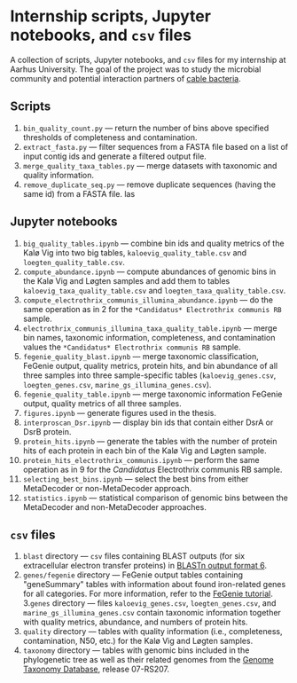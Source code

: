 # Internship scripts, Jupyter notebooks, and `csv` files
A collection of scripts, Jupyter notebooks, and `csv` files for my internship at Aarhus University. The goal of the project was to study the microbial community and potential interaction partners of [cable bacteria](https://en.wikipedia.org/wiki/Cable_bacteria).

## Scripts
1. `bin_quality_count.py` — return the number of bins above specified thresholds of completeness and contamination.
2. `extract_fasta.py` — filter sequences from a FASTA file based on a list of input contig ids and generate a filtered output file.
3. `merge_quality_taxa_tables.py` — merge datasets with taxonomic and quality information.
4. `remove_duplicate_seq.py` — remove duplicate sequences (having the same id) from a FASTA file.
las
## Jupyter notebooks
1. `big_quality_tables.ipynb` — combine bin ids and quality metrics of the Kalø Vig into two big tables, `kaloevig_quality_table.csv` and `loegten_quality_table.csv`.
2. `compute_abundance.ipynb` — compute abundances of genomic bins in the Kalø Vig and Løgten samples and add them to tables `kaloevig_taxa_quality_table.csv` and `loegten_taxa_quality_table.csv`.
3. `compute_electrothrix_communis_illumina_abundance.ipynb` — do the same operation as in 2 for the `*Candidatus* Electrothrix communis RB` sample.
4. `electrothrix_communis_illumina_taxa_quality_table.ipynb` — merge bin names, taxonomic information, completeness, and contamination values the `*Candidatus* Electrothrix communis RB` sample.
5. `fegenie_quality_blast.ipynb` — merge taxonomic classification, FeGenie output, quality metrics, protein hits, and bin abundance of all three samples into three sample-specific tables (`kaloevig_genes.csv`, `loegten_genes.csv`, `marine_gs_illumina_genes.csv`).
6. `fegenie_quality_table.ipynb` — merge taxonomic information FeGenie output, quality metrics of all three samples.
7. `figures.ipynb` — generate figures used in the thesis.
8. `interproscan_Dsr.ipynb` — display bin ids that contain either DsrA or DsrB protein.
9. `protein_hits.ipynb` — generate the tables with the number of protein hits of each protein in each bin of the Kalø Vig and Løgten sample.
10. `protein_hits_electrothrix_communis.ipynb` — perform the same operation as in 9 for the *Candidatus* Electrothrix communis RB sample.
11. `selecting_best_bins.ipynb` — select the best bins from either MetaDecoder or non-MetaDecoder approach.
12. `statistics.ipynb` — statistical comparison of genomic bins between the MetaDecoder and non-MetaDecoder approaches.

## `csv` files
1. `blast` directory — `csv` files containing BLAST outputs (for six extracellular electron transfer proteins) in [BLASTn output format 6](https://www.metagenomics.wiki/tools/blast/blastn-output-format-6).
2. `genes/fegenie` directory — FeGenie output tables containing "geneSummary" tables with information about found iron-related genes for all categories. For more information, refer to the [FeGenie tutorial](https://github.com/Arkadiy-Garber/FeGenie/wiki/Tutorial).
3.`genes` directory — files `kaloevig_genes.csv`, `loegten_genes.csv`, and `marine_gs_illumina_genes.csv` contain taxonomic information together with quality metrics, abundance, and numbers of protein hits.
4. `quality` directory — tables with quality information (i.e., completeness, contamination, N50, etc.) for the Kalø Vig and Løgten samples.
5. `taxonomy` directory — tables with genomic bins included in the phylogenetic tree as well as their related genomes from the [Genome Taxonomy Database](https://gtdb.ecogenomic.org/), release 07-RS207.
